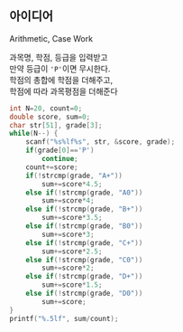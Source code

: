## 아이디어
Arithmetic, Case Work  

과목명, 학점, 등급을 입력받고  
만약 등급이 `'P'`이면 무시한다.  
학점의 총합에 학점을 더해주고,  
학점에 따라 과목평점을 더해준다
```c
int N=20, count=0;
double score, sum=0;
char str[51], grade[3];
while(N--) {
	scanf("%s%lf%s", str, &score, grade);
	if(grade[0]=='P')
		continue;
	count+=score;
	if(!strcmp(grade, "A+"))
		sum+=score*4.5;
	else if(!strcmp(grade, "A0"))
		sum+=score*4;
	else if(!strcmp(grade, "B+"))
		sum+=score*3.5;
	else if(!strcmp(grade, "B0"))
		sum+=score*3;
	else if(!strcmp(grade, "C+"))
		sum+=score*2.5;
	else if(!strcmp(grade, "C0"))
		sum+=score*2;
	else if(!strcmp(grade, "D+"))
		sum+=score*1.5;
	else if(!strcmp(grade, "D0"))
		sum+=score;
}
printf("%.5lf", sum/count);
```